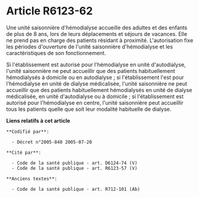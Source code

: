 # Article R6123-62

Une unité saisonnière d'hémodialyse accueille des adultes et des enfants de plus de 8 ans, lors de leurs déplacements et
séjours de vacances. Elle ne prend pas en charge des patients résidant à proximité. L'autorisation fixe les périodes
d'ouverture de l'unité saisonnière d'hémodialyse et les caractéristiques de son fonctionnement.

Si l'établissement est autorisé pour l'hémodialyse en unité d'autodialyse, l'unité saisonnière ne peut accueillir que des
patients habituellement hémodialysés à domicile ou en autodialyse ; si l'établissement l'est pour l'hémodialyse en unité de
dialyse médicalisée, l'unité saisonnière ne peut accueillir que des patients habituellement hémodialysés en unité de dialyse
médicalisée, en unité d'autodialyse ou à domicile ; si l'établissement est autorisé pour l'hémodialyse en centre, l'unité
saisonnière peut accueillir tous les patients quelle que soit leur modalité habituelle de dialyse.

**Liens relatifs à cet article**

	**Codifié par**:

	  - Décret n°2005-840 2005-07-20

	**Cité par**:

	  - Code de la santé publique - art. D6124-74 (V)
	  - Code de la santé publique - art. R6123-57 (V)

	**Anciens textes**:

	  - Code de la santé publique - art. R712-101 (Ab)
